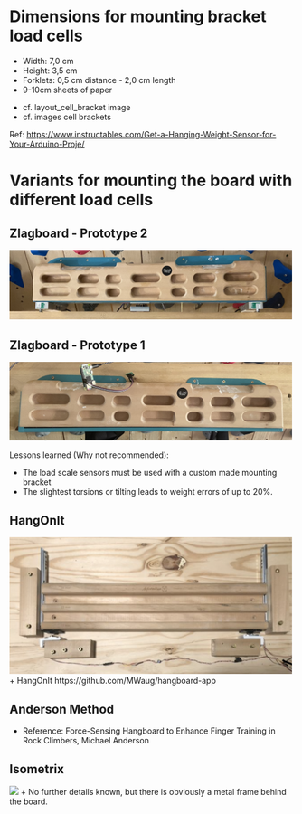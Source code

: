 # Dimensions for mounting bracket load cells

- Width: 7,0 cm
- Height: 3,5 cm
- Forklets: 0,5 cm distance - 2,0 cm length
- 9-10cm sheets of paper

* cf. layout_cell_bracket image
* cf. images cell brackets 

Ref: https://www.instructables.com/Get-a-Hanging-Weight-Sensor-for-Your-Arduino-Proje/

# Variants for mounting the board with different load cells
## Zlagboard - Prototype 2

<img src="./smart_hangboard_v2.png" width="500"/>

## Zlagboard - Prototype 1
<img src="./4_load_cells/smart_hangboard_v1.png" width="500"/>

Lessons learned (Why not recommended):
+ The load scale sensors must be used with a custom made mounting bracket
+ The slightest torsions or tilting leads to weight errors of up to 20%. 

## HangOnIt
<img src="./MWaug-BoardMount.png" width="500"/>
+ HangOnIt https://github.com/MWaug/hangboard-app

## Anderson Method
+ Reference: Force-Sensing Hangboard to Enhance Finger Training in Rock Climbers, Michael Anderson


## Isometrix
<img src="./IsometrixBoard.png" width="500"/>
+ No further details known, but there is obviously a metal frame behind the board.